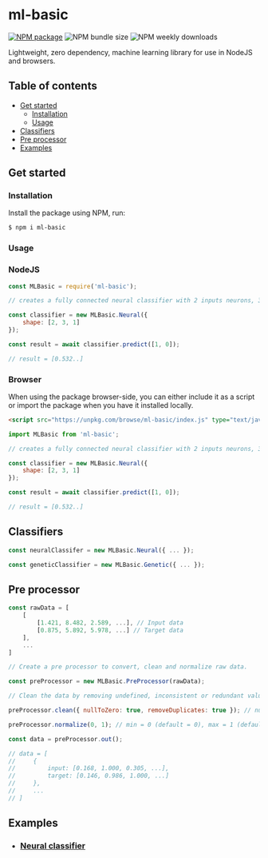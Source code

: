 # ml-basic

[![NPM package](https://img.shields.io/npm/v/ml-basic)](https://www.npmjs.com/package/ml-basic)
![NPM bundle size](https://img.shields.io/bundlephobia/minzip/ml-basic)
![NPM weekly downloads](https://img.shields.io/npm/dw/ml-basic)

Lightweight, zero dependency, machine learning library for use in NodeJS and browsers.

## Table of contents
- [Get started](#get-started)
    - [Installation](#installation)
    - [Usage](#usage)
- [Classifiers](#classifiers)
- [Pre processor](#pre-processor)
- [Examples](#examples)

## Get started

### Installation
Install the package using NPM, run:

```sh
$ npm i ml-basic
```

### Usage

### NodeJS
```javascript
const MLBasic = require('ml-basic');

// creates a fully connected neural classifier with 2 inputs neurons, 3 hidden neurons and 1 output neuron.

const classifier = new MLBasic.Neural({
    shape: [2, 3, 1]
});

const result = await classifier.predict([1, 0]);

// result = [0.532..]
```

### Browser
When using the package browser-side, you can either include it as a script or import the package when you have it installed locally.
```html
<script src="https://unpkg.com/browse/ml-basic/index.js" type="text/javascript"></script>
```

```javascript
import MLBasic from 'ml-basic';
```

```javascript
// creates a fully connected neural classifier with 2 inputs neurons, 3 hidden neurons and 1 output neuron.

const classifier = new MLBasic.Neural({
    shape: [2, 3, 1]
});

const result = await classifier.predict([1, 0]);

// result = [0.532..]
```

## Classifiers

```javascript
const neuralClassifer = new MLBasic.Neural({ ... });

const geneticClassifier = new MLBasic.Genetic({ ... });
```

## Pre processor

```javascript
const rawData = [
    [
        [1.421, 8.482, 2.589, ...], // Input data
        [0.875, 5.892, 5.978, ...] // Target data
    ],
    ...
]

// Create a pre processor to convert, clean and normalize raw data.

const preProcessor = new MLBasic.PreProcessor(rawData);

// Clean the data by removing undefined, inconsistent or redundant values.

preProcessor.clean({ nullToZero: true, removeDuplicates: true }); // nullToZero (default = true), removeDuplicates (default = true)

preProcessor.normalize(0, 1); // min = 0 (default = 0), max = 1 (default = 1)

const data = preProcessor.out();

// data = [
//     {
//         input: [0.168, 1.000, 0.305, ...],
//         target: [0.146, 0.986, 1.000, ...]
//     },
//     ...
// ]
```

## Examples

- ### [Neural classifier](docs/examples/neural.md)